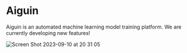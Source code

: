 # Aiguin
Aiguin is an automated machine learning model training platform. We are currently developing new features!

![Screen Shot 2023-09-10 at 20 31 05](https://github.com/Euryanassa/Aiguin/assets/67932543/2c454971-2891-4731-9d2b-08d150727888)
